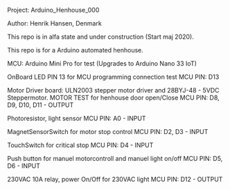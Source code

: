 Project: Arduino_Henhouse_000 

Author: Henrik Hansen, Denmark

This repo is in alfa state and under construction (Start maj 2020). 

This repo is for a Arduino automated henhouse.

MCU: Arduino Mini Pro for test
(Upgrades to Arduino Nano 33 IoT)

OnBoard LED PIN 13 for MCU programming connection test
MCU PIN: D13

Motor Driver board: ULN2003 stepper motor driver and 28BYJ-48 - 5VDC Steppermotor. MOTOR TEST for henhouse door open/Close
MCU PIN: D8, D9, D10, D11 - OUTPUT

Photoresistor, light sensor
MCU PIN: A0 - INPUT

MagnetSensorSwitch for motor stop control
MCU PIN: D2, D3 - INPUT

TouchSwitch for critical stop
MCU PIN: D4 - INPUT

Push button for manuel motorcontroll and manuel light on/off
MCU PIN: D5, D6 - INPUT

230VAC 10A relay, power On/Off for 230VAC light
MCU PIN: D12 - OUTPUT

